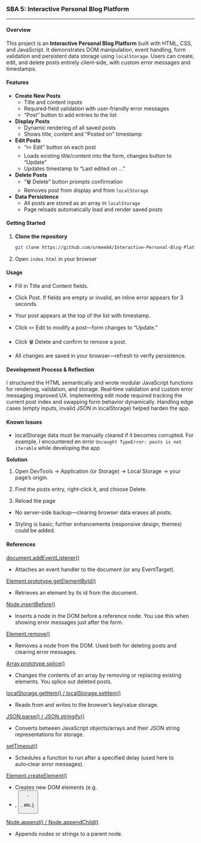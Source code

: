 ### SBA 5: Interactive Personal Blog Platform

---

#### Overview

This project is an **Interactive Personal Blog Platform** built with HTML, CSS, and JavaScript. It demonstrates DOM manipulation, event handling, form validation and persistent data storage using `localStorage`. Users can create, edit, and delete posts entirely client‑side, with custom error messages and timestamps.

#### Features

- **Create New Posts**
  - Title and content inputs
  - Required‑field validation with user‑friendly error messages
  - “Post” button to add entries to the list
- **Display Posts**
  - Dynamic rendering of all saved posts
  - Shows title, content and “Posted on” timestamp
- **Edit Posts**
  - “✏️ Edit” button on each post
  - Loads existing title/content into the form, changes button to “Update”
  - Updates timestamp to “Last edited on …”
- **Delete Posts**
  - “🗑️ Delete” button prompts confirmation
  - Removes post from display and from `localStorage`
- **Data Persistence**
  - All posts are stored as an array in `localStorage`
  - Page reloads automatically load and render saved posts

#### Getting Started

1. **Clone the repository**
   ```bash
   git clone https://github.com/urmee04/Interactive-Personal-Blog-Platform
   ```
2. Open `index.html` in your browser

#### Usage

- Fill in Title and Content fields.

- Click Post. If fields are empty or invalid, an inline error appears for 3 seconds.

- Your post appears at the top of the list with timestamp.

- Click ✏️ Edit to modify a post—form changes to “Update.”

- Click 🗑️ Delete and confirm to remove a post.

- All changes are saved in your browser—refresh to verify persistence.

#### Development Process & Reflection

I structured the HTML semantically and wrote modular JavaScript functions for rendering, validation, and storage. Real‑time validation and custom error messaging improved UX. Implementing edit mode required tracking the current post index and swapping form behavior dynamically. Handling edge cases (empty inputs, invalid JSON in localStorage) helped harden the app.

#### Known Issues

- localStorage data must be manually cleared if it becomes corrupted. For example, I encountered en error `Uncaught TypeError: posts is not iterable` while developing the app

**Solution**

1. Open DevTools → Application (or Storage) → Local Storage → your page’s origin.

2. Find the posts entry, right‑click it, and choose Delete.

3. Reload the page

- No server‑side backup—clearing browser data erases all posts.

- Styling is basic; further enhancements (responsive design, themes) could be added.

#### References

[document.addEventListener()](https://developer.mozilla.org/docs/Web/API/EventTarget/addEventListener)

- Attaches an event handler to the document (or any EventTarget).

[Element.prototype.getElementById()](https://developer.mozilla.org/docs/Web/API/Document/getElementById)

- Retrieves an element by its id from the document.

[Node.insertBefore()](https://developer.mozilla.org/docs/Web/API/Node/insertBefore)

- Inserts a node in the DOM before a reference node. You use this when showing error messages just after the form.

[Element.remove()](https://developer.mozilla.org/docs/Web/API/ChildNode/remove)

- Removes a node from the DOM. Used both for deleting posts and clearing error messages.

[Array.prototype.splice()](https://developer.mozilla.org/docs/Web/JavaScript/Reference/Global_Objects/Array/splice)

- Changes the contents of an array by removing or replacing existing elements. You splice out deleted posts.

[localStorage.getItem() / localStorage.setItem()](https://developer.mozilla.org/docs/Web/API/Window/localStorage)

- Reads from and writes to the browser’s key/value storage.

[JSON.parse() / JSON.stringify()](https://developer.mozilla.org/docs/Web/JavaScript/Reference/Global_Objects/JSON)

- Converts between JavaScript objects/arrays and their JSON string representations for storage.

[setTimeout()](https://developer.mozilla.org/docs/Web/API/WindowOrWorkerGlobalScope/setTimeout)

- Schedules a function to run after a specified delay (used here to auto‑clear error messages).

[Element.createElement()](https://developer.mozilla.org/docs/Web/API/Document/createElement)

- Creates new DOM elements (e.g. <li>, <button>, <p>, etc.).

[Node.append() / Node.appendChild()](https://developer.mozilla.org/docs/Web/API/Node/append)

- Appends nodes or strings to a parent node.

